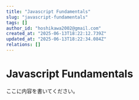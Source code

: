 ```yaml
---
title: "Javascript Fundamentals"
slug: "javascript-fundamentals"
tags: []
author_id: "hoshikawa2002@gmail.com"
created_at: "2025-06-13T18:22:12.739Z"
updated_at: "2025-06-13T18:22:34.084Z"
relations: []
---
```


# Javascript Fundamentals

ここに内容を書いてください。